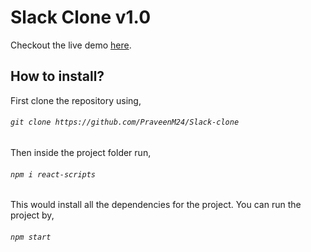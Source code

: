# Slack Clone v1.0

Checkout the live demo <a href="https://slack-reactjsclone.web.app/" target="__blank">here</a>.

## How to install?

First clone the repository using,

###### `git clone https://github.com/PraveenM24/Slack-clone`

Then inside the project folder run,

###### `npm i react-scripts`

This would install all the dependencies for the project. You can run the project by,

###### `npm start`

